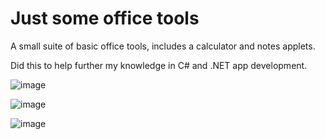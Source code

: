 # Just some office tools
A small suite of basic office tools, includes a calculator and notes applets. 

Did this to help further my knowledge in C# and .NET app development.

![image](https://github.com/user-attachments/assets/4feb3508-6565-4397-9bb7-963a96bf5c9a)

![image](https://github.com/user-attachments/assets/b5f7ab9d-ab61-45e3-aee4-e18dca27df38)

![image](https://github.com/user-attachments/assets/ccf6024e-3e35-40f2-9e67-1478f5b126af)
